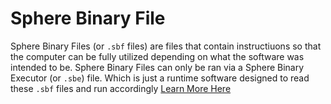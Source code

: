 # Sphere Binary File
Sphere Binary Files (or `.sbf` files) are files that contain instructiuons so that the computer can be fully utilized depending on what the software was intended to be.
Sphere Binary Files can only be ran via a Sphere Binary Executor (or `.sbe`) file. Which is just a runtime software designed to read these `.sbf` files and run accordingly [Learn More Here](https://127.0.0.1/)
